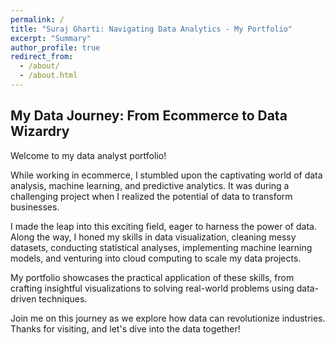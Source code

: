 ```yaml
---
permalink: /
title: "Suraj Gharti: Navigating Data Analytics - My Portfolio"
excerpt: "Summary"
author_profile: true
redirect_from: 
  - /about/
  - /about.html
---
```


## My Data Journey: From Ecommerce to Data Wizardry

Welcome to my data analyst portfolio!

While working in ecommerce, I stumbled upon the captivating world of data analysis, machine learning, and predictive analytics. It was during a challenging project when I realized the potential of data to transform businesses.

I made the leap into this exciting field, eager to harness the power of data. Along the way, I honed my skills in data visualization, cleaning messy datasets, conducting statistical analyses, implementing machine learning models, and venturing into cloud computing to scale my data projects.

My portfolio showcases the practical application of these skills, from crafting insightful visualizations to solving real-world problems using data-driven techniques.

Join me on this journey as we explore how data can revolutionize industries. Thanks for visiting, and let's dive into the data together!
